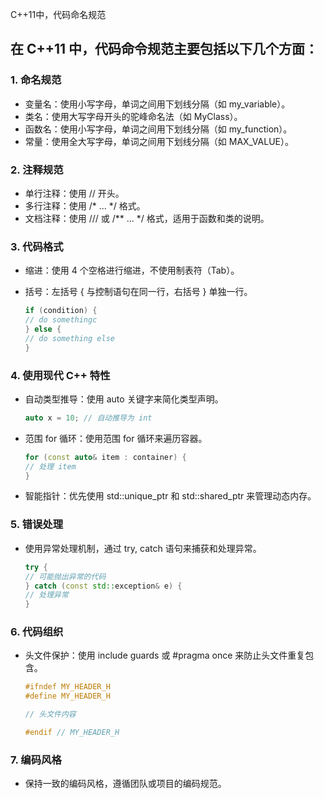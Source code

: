 C++11中，代码命名规范


## 在 C++11 中，代码命令规范主要包括以下几个方面：

### 1. 命名规范

- 变量名：使用小写字母，单词之间用下划线分隔（如 my_variable）。
- 类名：使用大写字母开头的驼峰命名法（如 MyClass）。
- 函数名：使用小写字母，单词之间用下划线分隔（如 my_function）。
- 常量：使用全大写字母，单词之间用下划线分隔（如 MAX_VALUE）。

### 2. 注释规范

- 单行注释：使用 // 开头。
- 多行注释：使用 /* ... */ 格式。
- 文档注释：使用 /// 或 /** ... */ 格式，适用于函数和类的说明。

### 3. 代码格式

- 缩进：使用 4 个空格进行缩进，不使用制表符（Tab）。
- 括号：左括号 { 与控制语句在同一行，右括号 } 单独一行。

   ```c++
   if (condition) {
   // do somethingc
   } else {
   // do something else
   }
   ```

### 4. 使用现代 C++ 特性
- 自动类型推导：使用 auto 关键字来简化类型声明。
   ```c++
  auto x = 10; // 自动推导为 int
   ```

- 范围 for 循环：使用范围 for 循环来遍历容器。
   ```c++
   for (const auto& item : container) {
   // 处理 item
   }
   ```

- 智能指针：优先使用 std::unique_ptr 和 std::shared_ptr 来管理动态内存。

### 5. 错误处理
- 使用异常处理机制，通过 try, catch 语句来捕获和处理异常。

   ```c++ 
   try {
   // 可能抛出异常的代码
   } catch (const std::exception& e) {
   // 处理异常
   }
   ```


### 6. 代码组织
- 头文件保护：使用 include guards 或 #pragma once 来防止头文件重复包含。  
   ```c++
  #ifndef MY_HEADER_H
   #define MY_HEADER_H

   // 头文件内容

   #endif // MY_HEADER_H
   ```


### 7. 编码风格
- 保持一致的编码风格，遵循团队或项目的编码规范。